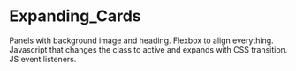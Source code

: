 # Expanding_Cards

Panels with background image and heading.
Flexbox to align everything.
Javascript that changes the class to active and expands with CSS transition.
JS event listeners.